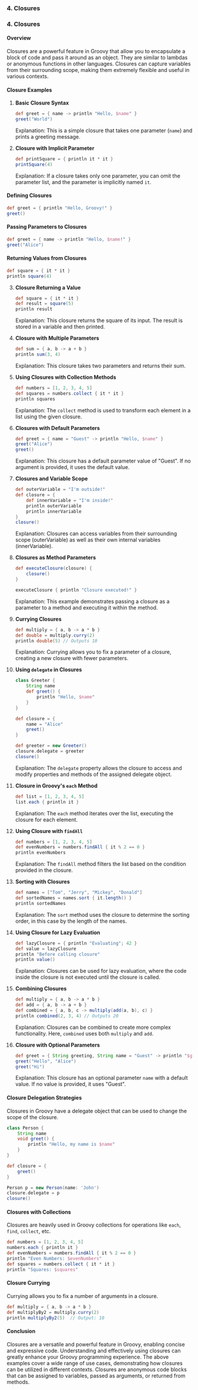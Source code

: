 
### 4. Closures
### 4. Closures

#### Overview
Closures are a powerful feature in Groovy that allow you to encapsulate a block of code and pass it around as an object. They are similar to lambdas or anonymous functions in other languages. Closures can capture variables from their surrounding scope, making them extremely flexible and useful in various contexts.

#### Closure Examples

1. **Basic Closure Syntax**

   ```groovy
   def greet = { name -> println "Hello, $name" }
   greet("World")
   ```

   Explanation: This is a simple closure that takes one parameter (`name`) and prints a greeting message.

2. **Closure with Implicit Parameter**

   ```groovy
   def printSquare = { println it * it }
   printSquare(4)
   ```

   Explanation: If a closure takes only one parameter, you can omit the parameter list, and the parameter is implicitly named `it`.



#### Defining Closures
```groovy
def greet = { println "Hello, Groovy!" }
greet()
```

#### Passing Parameters to Closures
```groovy
def greet = { name -> println "Hello, $name!" }
greet("Alice")
```

#### Returning Values from Closures
```groovy
def square = { it * it }
println square(4)
```


3. **Closure Returning a Value**

   ```groovy
   def square = { it * it }
   def result = square(5)
   println result
   ```

   Explanation: This closure returns the square of its input. The result is stored in a variable and then printed.

4. **Closure with Multiple Parameters**

   ```groovy
   def sum = { a, b -> a + b }
   println sum(3, 4)
   ```

   Explanation: This closure takes two parameters and returns their sum.

5. **Using Closures with Collection Methods**

   ```groovy
   def numbers = [1, 2, 3, 4, 5]
   def squares = numbers.collect { it * it }
   println squares
   ```

   Explanation: The `collect` method is used to transform each element in a list using the given closure.

6. **Closures with Default Parameters**

   ```groovy
   def greet = { name = "Guest" -> println "Hello, $name" }
   greet("Alice")
   greet()
   ```

   Explanation: This closure has a default parameter value of "Guest". If no argument is provided, it uses the default value.

7. **Closures and Variable Scope**

   ```groovy
   def outerVariable = "I'm outside!"
   def closure = {
       def innerVariable = "I'm inside!"
       println outerVariable
       println innerVariable
   }
   closure()
   ```

   Explanation: Closures can access variables from their surrounding scope (outerVariable) as well as their own internal variables (innerVariable).

8. **Closures as Method Parameters**

   ```groovy
   def executeClosure(closure) {
       closure()
   }

   executeClosure { println "Closure executed!" }
   ```

   Explanation: This example demonstrates passing a closure as a parameter to a method and executing it within the method.

9. **Currying Closures**

   ```groovy
   def multiply = { a, b -> a * b }
   def double = multiply.curry(2)
   println double(5) // Outputs 10
   ```

   Explanation: Currying allows you to fix a parameter of a closure, creating a new closure with fewer parameters.

10. **Using `delegate` in Closures**

    ```groovy
    class Greeter {
        String name
        def greet() {
            println "Hello, $name"
        }
    }

    def closure = {
        name = "Alice"
        greet()
    }

    def greeter = new Greeter()
    closure.delegate = greeter
    closure()
    ```

    Explanation: The `delegate` property allows the closure to access and modify properties and methods of the assigned delegate object.

11. **Closure in Groovy's `each` Method**

    ```groovy
    def list = [1, 2, 3, 4, 5]
    list.each { println it }
    ```

    Explanation: The `each` method iterates over the list, executing the closure for each element.

12. **Using Closure with `findAll`**

    ```groovy
    def numbers = [1, 2, 3, 4, 5]
    def evenNumbers = numbers.findAll { it % 2 == 0 }
    println evenNumbers
    ```

    Explanation: The `findAll` method filters the list based on the condition provided in the closure.

13. **Sorting with Closures**

    ```groovy
    def names = ["Tom", "Jerry", "Mickey", "Donald"]
    def sortedNames = names.sort { it.length() }
    println sortedNames
    ```

    Explanation: The `sort` method uses the closure to determine the sorting order, in this case by the length of the names.

14. **Using Closure for Lazy Evaluation**

    ```groovy
    def lazyClosure = { println "Evaluating"; 42 }
    def value = lazyClosure
    println "Before calling closure"
    println value()
    ```

    Explanation: Closures can be used for lazy evaluation, where the code inside the closure is not executed until the closure is called.

15. **Combining Closures**

    ```groovy
    def multiply = { a, b -> a * b }
    def add = { a, b -> a + b }
    def combined = { a, b, c -> multiply(add(a, b), c) }
    println combined(2, 3, 4) // Outputs 20
    ```

    Explanation: Closures can be combined to create more complex functionality. Here, `combined` uses both `multiply` and `add`.

16. **Closure with Optional Parameters**

    ```groovy
    def greet = { String greeting, String name = "Guest" -> println "$greeting, $name" }
    greet("Hello", "Alice")
    greet("Hi")
    ```

    Explanation: This closure has an optional parameter `name` with a default value. If no value is provided, it uses "Guest".


#### Closure Delegation Strategies
Closures in Groovy have a delegate object that can be used to change the scope of the closure.

```groovy
class Person {
    String name
    void greet() {
        println "Hello, my name is $name"
    }
}

def closure = {
    greet()
}

Person p = new Person(name: 'John')
closure.delegate = p
closure()
```

#### Closures with Collections
Closures are heavily used in Groovy collections for operations like `each`, `find`, `collect`, etc.

```groovy
def numbers = [1, 2, 3, 4, 5]
numbers.each { println it }
def evenNumbers = numbers.findAll { it % 2 == 0 }
println "Even Numbers: $evenNumbers"
def squares = numbers.collect { it * it }
println "Squares: $squares"
```

#### Closure Currying
Currying allows you to fix a number of arguments in a closure.

```groovy
def multiply = { a, b -> a * b }
def multiplyBy2 = multiply.curry(2)
println multiplyBy2(5)  // Output: 10
```

#### Conclusion

Closures are a versatile and powerful feature in Groovy, enabling concise and expressive code. Understanding and effectively using closures can greatly enhance your Groovy programming experience. The above examples cover a wide range of use cases, demonstrating how closures can be utilized in different contexts.
Closures are anonymous code blocks that can be assigned to variables, passed as arguments, or returned from methods.
